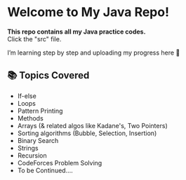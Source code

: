# Welcome to My Java Repo!

**This repo contains all my Java practice codes.**  
Click the "src" file.

I’m learning step by step and uploading my progress here 🚀

## 📚 Topics Covered
- If-else
- Loops
- Pattern Printing
- Methods
- Arrays (& related algos like Kadane's, Two Pointers)
- Sorting algorithms (Bubble, Selection, Insertion)
- Binary Search
- Strings
- Recursion
- CodeForces Problem Solving
- To be Continued....
